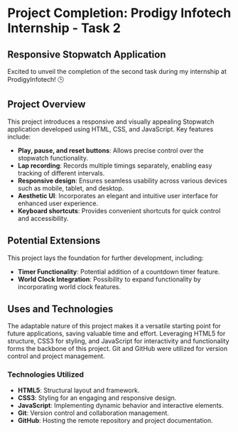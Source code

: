 # Project Completion: Prodigy Infotech Internship - Task 2
## Responsive Stopwatch Application

Excited to unveil the completion of the second task during my internship at ProdigyInfotech! 🕒

## Project Overview
This project introduces a responsive and visually appealing Stopwatch application developed using HTML, CSS, and JavaScript. Key features include:

- **Play, pause, and reset buttons**: Allows precise control over the stopwatch functionality.
- **Lap recording**: Records multiple timings separately, enabling easy tracking of different intervals.
- **Responsive design**: Ensures seamless usability across various devices such as mobile, tablet, and desktop.
- **Aesthetic UI**: Incorporates an elegant and intuitive user interface for enhanced user experience.
- **Keyboard shortcuts**: Provides convenient shortcuts for quick control and accessibility.

## Potential Extensions
This project lays the foundation for further development, including:
- **Timer Functionality**: Potential addition of a countdown timer feature.
- **World Clock Integration**: Possibility to expand functionality by incorporating world clock features.

## Uses and Technologies
The adaptable nature of this project makes it a versatile starting point for future applications, saving valuable time and effort. Leveraging HTML5 for structure, CSS3 for styling, and JavaScript for interactivity and functionality forms the backbone of this project. Git and GitHub were utilized for version control and project management.

### Technologies Utilized
- **HTML5**: Structural layout and framework.
- **CSS3**: Styling for an engaging and responsive design.
- **JavaScript**: Implementing dynamic behavior and interactive elements.
- **Git**: Version control and collaboration management.
- **GitHub**: Hosting the remote repository and project documentation.
